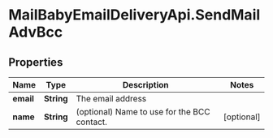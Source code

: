 # MailBabyEmailDeliveryApi.SendMailAdvBcc

## Properties
Name | Type | Description | Notes
------------ | ------------- | ------------- | -------------
**email** | **String** | The email address | 
**name** | **String** | (optional) Name to use for the BCC contact. | [optional] 
